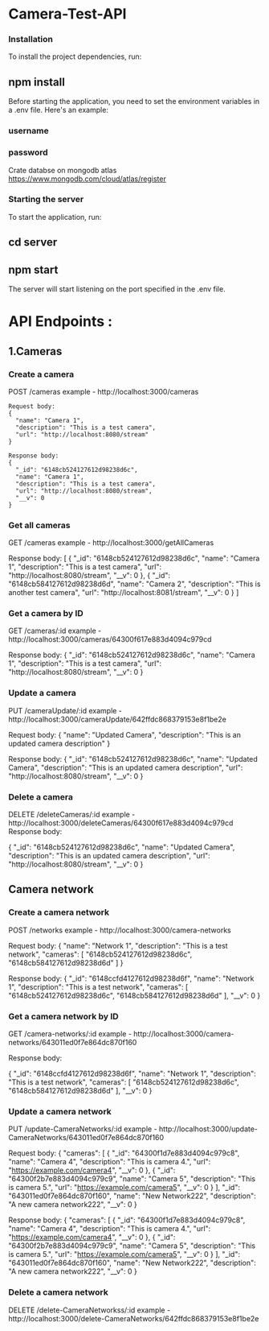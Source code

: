 # Camera-Test-API

### Installation
To install the project dependencies, run:

## npm install

Before starting the application, you need to set the environment variables in a .env file. Here's an example:
### username 
### password

Crate databse on mongodb atlas
https://www.mongodb.com/cloud/atlas/register

### Starting the server
To start the application, run:

## cd server
## npm start
The server will start listening on the port specified in the .env file.

# API Endpoints :

## 1.Cameras


### Create a camera

POST /cameras
example - http://localhost:3000/cameras

``` 
Request body:
{
  "name": "Camera 1",
  "description": "This is a test camera",
  "url": "http://localhost:8080/stream"
}

Response body:
{
  "_id": "6148cb524127612d98238d6c",
  "name": "Camera 1",
  "description": "This is a test camera",
  "url": "http://localhost:8080/stream",
  "__v": 0
}
```

### Get all cameras

GET /cameras
example - http://localhost:3000/getAllCameras

Response body:
[
  {
    "_id": "6148cb524127612d98238d6c",
    "name": "Camera 1",
    "description": "This is a test camera",
    "url": "http://localhost:8080/stream",
    "__v": 0
  },
  {
    "_id": "6148cb584127612d98238d6d",
    "name": "Camera 2",
    "description": "This is another test camera",
    "url": "http://localhost:8081/stream",
    "__v": 0
  }
]


### Get a camera by ID

GET /cameras/:id
example - http://localhost:3000/cameras/64300f617e883d4094c979cd

Response body:
{
  "_id": "6148cb524127612d98238d6c",
  "name": "Camera 1",
  "description": "This is a test camera",
  "url": "http://localhost:8080/stream",
  "__v": 0
}


### Update a camera

PUT /cameraUpdate/:id
example - http://localhost:3000/cameraUpdate/642ffdc868379153e8f1be2e

Request body:
{
  "name": "Updated Camera",
  "description": "This is an updated camera description"
}

Response body:
{
  "_id": "6148cb524127612d98238d6c",
  "name": "Updated Camera",
  "description": "This is an updated camera description",
  "url": "http://localhost:8080/stream",
  "__v": 0
}


### Delete a camera

DELETE /deleteCameras/:id
example - http://localhost:3000/deleteCameras/64300f617e883d4094c979cd
Response body:

{
  "_id": "6148cb524127612d98238d6c",
  "name": "Updated Camera",
  "description": "This is an updated camera description",
  "url": "http://localhost:8080/stream",
  "__v": 0
}


## Camera network

### Create a camera network

POST /networks
example - http://localhost:3000/camera-networks

Request body:
{
  "name": "Network 1",
  "description": "This is a test network",
  "cameras": [
    "6148cb524127612d98238d6c",
    "6148cb584127612d98238d6d"
  ]
}

Response body:
{
  "_id": "6148ccfd4127612d98238d6f",
  "name": "Network 1",
  "description": "This is a test network",
  "cameras": [
    "6148cb524127612d98238d6c",
    "6148cb584127612d98238d6d"
  ],
  "__v": 0
}



### Get a camera network by ID

GET /camera-networks/:id
example - http://localhost:3000/camera-networks/643011ed0f7e864dc870f160

Response body:

{
  "_id": "6148ccfd4127612d98238d6f",
  "name": "Network 1",
  "description": "This is a test network",
  "cameras": [
    "6148cb524127612d98238d6c",
    "6148cb584127612d98238d6d"
  ],
  "__v": 0
}


### Update a camera network

PUT /update-CameraNetworks/:id
example - http://localhost:3000/update-CameraNetworks/643011ed0f7e864dc870f160

Request body:
{
    "cameras": [
        {
            "_id": "64300f1d7e883d4094c979c8",
            "name": "Camera 4",
            "description": "This is camera 4.",
            "url": "https://example.com/camera4",
            "__v": 0
        },
        {
            "_id": "64300f2b7e883d4094c979c9",
            "name": "Camera 5",
            "description": "This is camera 5.",
            "url": "https://example.com/camera5",
            "__v": 0
        }
    ],
    "_id": "643011ed0f7e864dc870f160",
    "name": "New Network222",
    "description": "A new camera network222",
    "__v": 0
}

Response body:
{
    "cameras": [
        {
            "_id": "64300f1d7e883d4094c979c8",
            "name": "Camera 4",
            "description": "This is camera 4.",
            "url": "https://example.com/camera4",
            "__v": 0
        },
        {
            "_id": "64300f2b7e883d4094c979c9",
            "name": "Camera 5",
            "description": "This is camera 5.",
            "url": "https://example.com/camera5",
            "__v": 0
        }
    ],
    "_id": "643011ed0f7e864dc870f160",
    "name": "New Network222",
    "description": "A new camera network222",
    "__v": 0
}


### Delete a camera network

DELETE /delete-CameraNetworkss/:id
example - http://localhost:3000/delete-CameraNetworks/642ffdc868379153e8f1be2e

